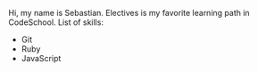 Hi, my name is Sebastian.
Electives is my favorite learning path in CodeSchool.
List of skills:
* Git
* Ruby
* JavaScript
